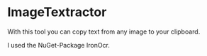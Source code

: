 # ImageTextractor

With this tool you can copy text from any image to your clipboard.

I used the NuGet-Package IronOcr.
